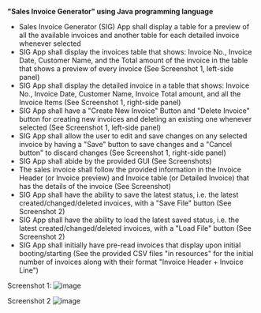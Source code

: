 **"Sales Invoice Generator" using Java programming language**

- Sales Invoice Generator (SIG) App shall display a table for a preview of all the available invoices and another table for each detailed invoice whenever selected
- SIG App shall display the invoices table that shows: Invoice No., Invoice Date, Customer Name, and the Total amount of the invoice in the table that shows a preview of every invoice (See Screenshot 1, left-side panel)
- SIG App shall display the detailed invoice in a table that shows: Invoice No., Invoice Date, Customer Name, Invoice Total amount, and all the Invoice Items (See Screenshot 1, right-side panel)
- SIG App shall have a "Create New Invoice" Button and "Delete Invoice" button for creating new invoices and deleting an existing one whenever selected (See Screenshot 1, left-side panel)
- SIG App shall allow the user to edit and save changes on any selected invoice by having a "Save" button to save changes and a "Cancel button" to discard changes (See Screenshot 1, right-side panel)
- SIG App shall abide by the provided GUI (See Screenshots)
- The sales invoice shall follow the provided information in the Invoice Header (or Invoice preview) and Invoice table (or Detailed Invoice) that has the details of the invoice (See Screenshot)
- SIG App shall have the ability to save the latest status, i.e. the latest created/changed/deleted invoices, with a "Save File" button (See Screenshot 2)
- SIG App shall have the ability to load the latest saved status, i.e. the latest created/changed/deleted invoices, with a "Load File" button (See Screenshot 2)
- SIG App shall initially have pre-read invoices that display upon initial booting/starting (See the provided CSV files "in resources" for the initial number of invoices along with their format "Invoice Header + Invoice Line")

Screenshot 1:
![image](https://user-images.githubusercontent.com/103081048/164325733-37dc96b0-6f30-4e93-a511-51ec89df0293.png)

Screenshot 2
![image](https://user-images.githubusercontent.com/103081048/164325832-0359ddb6-9a6b-495e-85ab-9d7b9b898042.png)

